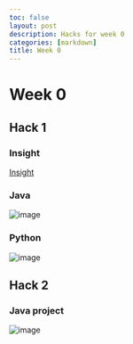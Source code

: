 ```yaml
---
toc: false
layout: post
description: Hacks for week 0
categories: [markdown]
title: Week 0
---
```

# Week 0

## Hack 1
### Insight
[Insight](https://github.com/Reem57/blog_new/pulse)
### Java
![image](https://user-images.githubusercontent.com/89223508/185981250-4263c8db-ae2f-4cff-b4e3-5103907cc932.png)
### Python
![image](https://user-images.githubusercontent.com/89223508/185979621-a8d0ccc9-08f5-468a-8cde-b8d876f281fe.png)

## Hack 2
### Java project
![image](https://user-images.githubusercontent.com/89223508/185984191-4b8316bf-b967-479c-a301-2fc3d92a882c.png)
